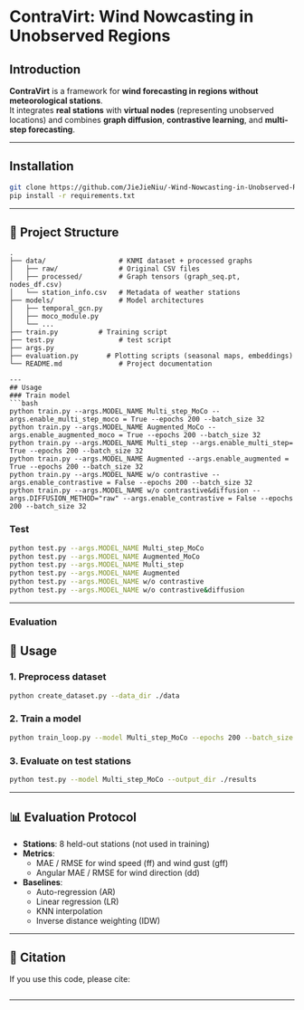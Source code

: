 #  ContraVirt: Wind Nowcasting in Unobserved Regions

##  Introduction
**ContraVirt** is a framework for **wind forecasting in regions without meteorological stations**.  
It integrates **real stations** with **virtual nodes** (representing unobserved locations) and combines **graph diffusion**, **contrastive learning**, and **multi-step forecasting**.

---

##  Installation
```bash
git clone https://github.com/JieJieNiu/-Wind-Nowcasting-in-Unobserved-Regions.git
pip install -r requirements.txt
```

---



## 📂 Project Structure
```
.
├── data/                  # KNMI dataset + processed graphs
│   ├── raw/               # Original CSV files
│   ├── processed/         # Graph tensors (graph_seq.pt, nodes_df.csv)
│   └── station_info.csv   # Metadata of weather stations
├── models/                # Model architectures
│   ├── temporal_gcn.py
│   ├── moco_module.py
│   └── ...
├── train.py          # Training script
├── test.py                # test script
├── args.py                
├── evaluation.py       # Plotting scripts (seasonal maps, embeddings)
└── README.md              # Project documentation

---
## Usage
### Train model
```bash
python train.py --args.MODEL_NAME Multi_step_MoCo --args.enable_multi_step_moco = True --epochs 200 --batch_size 32
python train.py --args.MODEL_NAME Augmented_MoCo --args.enable_augmented_moco = True --epochs 200 --batch_size 32
python train.py --args.MODEL_NAME Multi_step --args.enable_multi_step= True --epochs 200 --batch_size 32
python train.py --args.MODEL_NAME Augmented --args.enable_augmented = True --epochs 200 --batch_size 32
python train.py --args.MODEL_NAME w/o contrastive --args.enable_contrastive = False --epochs 200 --batch_size 32
python train.py --args.MODEL_NAME w/o contrastive&diffusion --args.DIFFUSION_METHOD="raw" --args.enable_contrastive = False --epochs 200 --batch_size 32

```

### Test
```bash
python test.py --args.MODEL_NAME Multi_step_MoCo 
python test.py --args.MODEL_NAME Augmented_MoCo
python test.py --args.MODEL_NAME Multi_step 
python test.py --args.MODEL_NAME Augmented
python test.py --args.MODEL_NAME w/o contrastive
python test.py --args.MODEL_NAME w/o contrastive&diffusion
```
---

### Evaluation



## 🏃 Usage

### 1. Preprocess dataset
```bash
python create_dataset.py --data_dir ./data
```

### 2. Train a model
```bash
python train_loop.py --model Multi_step_MoCo --epochs 200 --batch_size 32
```

### 3. Evaluate on test stations
```bash
python test.py --model Multi_step_MoCo --output_dir ./results
```

---

## 📊 Evaluation Protocol
- **Stations**: 8 held-out stations (not used in training)  
- **Metrics**:  
  - MAE / RMSE for wind speed (ff) and wind gust (gff)  
  - Angular MAE / RMSE for wind direction (dd)  
- **Baselines**:  
  - Auto-regression (AR)  
  - Linear regression (LR)  
  - KNN interpolation  
  - Inverse distance weighting (IDW)  

---





## 📜 Citation
If you use this code, please cite:
```bibtex

```

---

